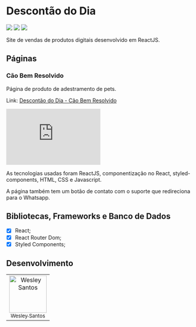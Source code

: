 # Descontão do Dia

<div style="display: inline-block">
  <img src="https://img.shields.io/github/license/wesleysantossts/descontaododia?color=brightgreen" />
  <img src="https://img.shields.io/github/last-commit/wesleysantossts/descontaododia.svg" />
  <img src="https://img.shields.io/github/repo-size/wesleysantossts/descontaododia?color=brightgreen" />
</div><br/>

Site de vendas de produtos digitais desenvolvido em ReactJS.

## Páginas

### Cão Bem Resolvido

Página de produto de adestramento de pets. 

Link: [Descontão do Dia - Cão Bem Resolvido](https://descontaododia.store/caobemresolvido?utm_source=Github)

<iframe src="https://www.linkedin.com/embed/feed/update/urn:li:ugcPost:6944010868397326336?compact=1" height="auto" width="50%" frameborder="0" allowfullscreen="" title="Publicação incorporada"></iframe>

As tecnologias usadas foram ReactJS, componentização no React, styled-components, HTML, CSS e Javascript.

A página também tem um botão de contato com o suporte que redireciona para o Whatsapp.

## Bibliotecas, Frameworks e Banco de Dados

- [x] React;
- [x] React Router Dom;
- [x] Styled Components;

## Desenvolvimento

<table>
  <tr>
    <td border="1px solid #ddd" align="center">
      <a href="https://github.com/wesleysantossts">
        <img src="https://avatars.githubusercontent.com/u/56703526?v=4" width="100px" alt="Wesley Santos"/>
        <br/>
        <sub>Wesley Santos</sub>
      </a>
    </td>
  </tr>
</table>